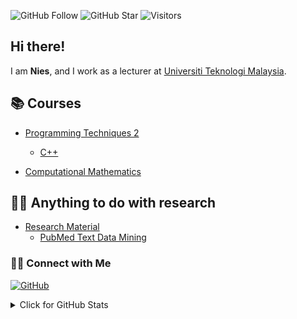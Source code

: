 ![GitHub Follow](https://img.shields.io/github/followers/ChristineNies.svg?style=social&label=Follow)
![GitHub Star](https://img.shields.io/github/stars/ChristineNies?style=social&label=Star)
![Visitors](https://api.visitorbadge.io/api/visitors?path=https%3A%2F%2Fgithub.com%2FChristineNies&labelColor=%23d9e3f0&countColor=%23697689&style=flat)


## Hi there! 

I am  __Nies__, and I work as a lecturer at [Universiti Teknologi Malaysia](https://www.utm.my).

## 📚 Courses
- [Programming Techniques 2]()
  -   [C++]()

- [Computational Mathematics]()

## 👨‍💻 Anything to do with research
- [Research Material]()
  -   [PubMed Text Data Mining](https://github.com/ChristineNies/pubmed_text_datamining)

### 🙌🏻 Connect with Me
<p align="left">
    <a href="https://github.com/ChristineNies" target="_blank"><img alt="GitHub" src="https://img.shields.io/badge/-@ChristineNies?style=flat-square&logo=GitHub&logoColor=white"></a>
</p>
  

<details>
<summary>Click for GitHub Stats</summary>
<p align="left">
    <img alt = "GitHub Stats" src="https://github-readme-stats.vercel.app/api?username=ChristineNies&show_icons=true&hide=issues&icon_color=000000&hide_border=true&title_color=5391FE&text_color=555">
    <br>
    <img alt = "Top Language" src="https://github-readme-stats.vercel.app/api/top-langs/?username=ChristineNies&hide=html,&hide_border=true&title_color=5391FE&text_color=555"
</p>
  
  ![Follower Badge](https://img.shields.io/github/followers/ChristineNies)
  ![](https://hit.yhype.me/github/profile?user_id=ChristineNies)
 
</details>
